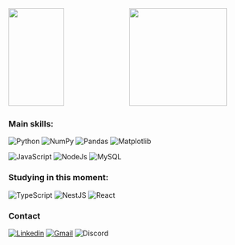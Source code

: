<div align="left" width="100%">
  <img width="47%" height="195px" src="https://github-readme-stats.vercel.app/api?username=alexsandro49&show_icons=true&hide_border=true&theme=tokyonight" /> 
  <img height="195px" src="https://github-readme-stats.vercel.app/api/top-langs/?username=alexsandro49&layout=compact&hide_border=true&theme=tokyonight" />
</div>

### Main skills:
![Python](https://img.shields.io/badge/Python-14354C?style=for-the-badge&logo=python&logoColor=white)
![NumPy](https://img.shields.io/badge/numpy-%23013243.svg?style=for-the-badge&logo=numpy&logoColor=white)
![Pandas](https://img.shields.io/badge/pandas-%23150458.svg?style=for-the-badge&logo=pandas&logoColor=white)
![Matplotlib](https://img.shields.io/badge/Matplotlib-%23ffffff.svg?style=for-the-badge&logo=Matplotlib&logoColor=black)

![JavaScript](https://img.shields.io/badge/JavaScript-323330?style=for-the-badge&logo=javascript&logoColor=F7DF1E)
![NodeJs](https://img.shields.io/badge/Node.js-43853D?style=for-the-badge&logo=node.js&logoColor=white)
![MySQL](https://img.shields.io/badge/MySQL-005C84?style=for-the-badge&logo=mysql&logoColor=white)

### Studying in this moment:
![TypeScript](https://img.shields.io/badge/typescript-%23007ACC.svg?style=for-the-badge&logo=typescript&logoColor=white)
![NestJS](https://img.shields.io/badge/nestjs-%23E0234E.svg?style=for-the-badge&logo=nestjs&logoColor=white)
![React](https://img.shields.io/badge/react-%2320232a.svg?style=for-the-badge&logo=react&logoColor=%2361DAFB)

### Contact
[![Linkedin](https://img.shields.io/badge/-Alex%20Sandro-0077B5?style=for-the-badge&labelColor=0077B5&logo=Linkedin&logoColor=white&link=https://www.linkedin.com/in/alexsandro49/)](https://www.linkedin.com/in/alexsandro49/) 
[![Gmail](https://img.shields.io/badge/-alexsandro49.dev@gmail.com-D14836?style=for-the-badge&logo=Gmail&logoColor=white&link=mailto:alexsandro49.dev@gmail.com)](mailto:alexsandro49.dev@gmail.com)
![Discord](https://img.shields.io/badge/-alexsandro49-5865F2?style=for-the-badge&labelColor=5865F2&logo=Discord&logoColor=white)
